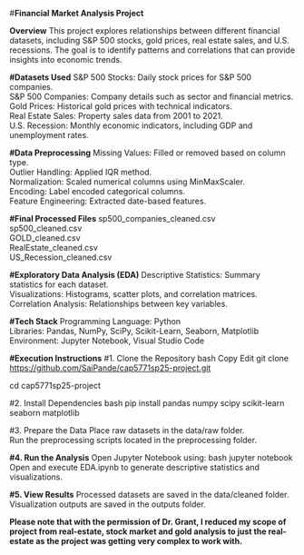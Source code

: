 #**Financial Market Analysis Project**

**Overview**
This project explores relationships between different financial datasets, including S&P 500 stocks, gold prices, real estate sales, and U.S. recessions. The goal is to identify patterns and correlations that can provide insights into economic trends.

**#Datasets Used**
S&P 500 Stocks: Daily stock prices for S&P 500 companies.<br>
S&P 500 Companies: Company details such as sector and financial metrics.<br>
Gold Prices: Historical gold prices with technical indicators.<br>
Real Estate Sales: Property sales data from 2001 to 2021.<br>
U.S. Recession: Monthly economic indicators, including GDP and unemployment rates.

**#Data Preprocessing**
Missing Values: Filled or removed based on column type.<br>
Outlier Handling: Applied IQR method.<br>
Normalization: Scaled numerical columns using MinMaxScaler.<br>
Encoding: Label encoded categorical columns.<br>
Feature Engineering: Extracted date-based features.<br>

**#Final Processed Files**
sp500_companies_cleaned.csv<br>
sp500_cleaned.csv<br>
GOLD_cleaned.csv<br>
RealEstate_cleaned.csv<br>
US_Recession_cleaned.csv<br>

**#Exploratory Data Analysis (EDA)**
Descriptive Statistics: Summary statistics for each dataset.<br>
Visualizations: Histograms, scatter plots, and correlation matrices.<br>
Correlation Analysis: Relationships between key variables.<br>

**#Tech Stack**
Programming Language: Python<br>
Libraries: Pandas, NumPy, SciPy, Scikit-Learn, Seaborn, Matplotlib<br>
Environment: Jupyter Notebook, Visual Studio Code

**#Execution Instructions**
#1. Clone the Repository
bash
Copy
Edit
git clone https://github.com/SaiPande/cap5771sp25-project.git

cd cap5771sp25-project

#2. Install Dependencies
bash
pip install pandas numpy scipy scikit-learn seaborn matplotlib

#3. Prepare the Data
Place raw datasets in the data/raw folder.<br>
Run the preprocessing scripts located in the preprocessing folder.

**#4. Run the Analysis**
Open Jupyter Notebook using:
bash
jupyter notebook
Open and execute EDA.ipynb to generate descriptive statistics and visualizations.

**#5. View Results**
Processed datasets are saved in the data/cleaned folder.<br>
Visualization outputs are saved in the outputs folder.


**Please note that with the permission of Dr. Grant, I reduced my scope of project from real-estate, stock market and gold analysis to just the real-estate as the project was getting very complex to work with.**
